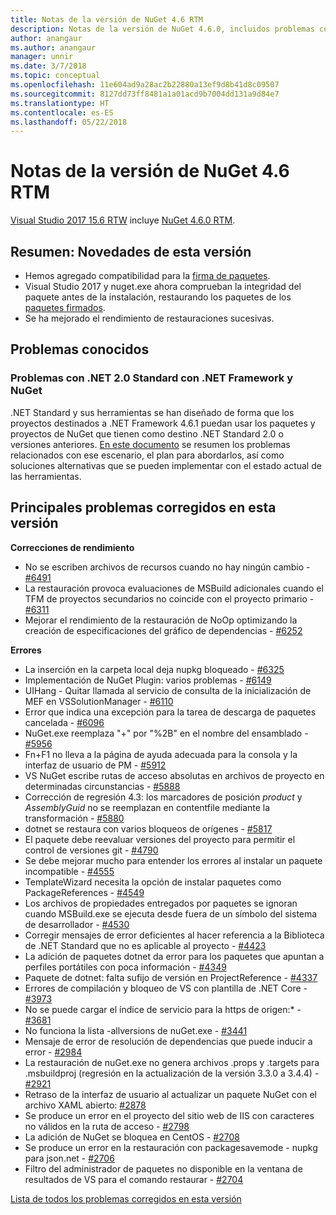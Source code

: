 ```yaml
---
title: Notas de la versión de NuGet 4.6 RTM
description: Notas de la versión de NuGet 4.6.0, incluidos problemas conocidos, correcciones de errores, características agregadas y DCR.
author: anangaur
ms.author: anangaur
manager: unnir
ms.date: 3/7/2018
ms.topic: conceptual
ms.openlocfilehash: 11e604ad9a28ac2b22880a13ef9d8b41d8c09507
ms.sourcegitcommit: 8127dd73ff8481a1a01acd9b7004dd131a9d84e7
ms.translationtype: HT
ms.contentlocale: es-ES
ms.lasthandoff: 05/22/2018
---
```

# <a name="nuget-46-rtm-release-notes"></a>Notas de la versión de NuGet 4.6 RTM

[Visual Studio 2017 15.6 RTW](https://www.visualstudio.com/news/releasenotes/vs2017-relnotes) incluye [NuGet 4.6.0 RTM](https://dist.nuget.org/win-x86-commandline/v4.6.0/nuget.exe).

## <a name="summary-whats-new-in-this-release"></a>Resumen: Novedades de esta versión

* Hemos agregado compatibilidad para la [firma de paquetes](../create-packages/sign-a-package.md).
* Visual Studio 2017 y nuget.exe ahora comprueban la integridad del paquete antes de la instalación, restaurando los paquetes de los [paquetes firmados](../reference/signed-packages-reference.md).
* Se ha mejorado el rendimiento de restauraciones sucesivas.

## <a name="known-issues"></a>Problemas conocidos

### <a name="issues-with-net-standard-20-with-net-framework--nuget"></a>Problemas con .NET 2.0 Standard con .NET Framework y NuGet 

.NET Standard y sus herramientas se han diseñado de forma que los proyectos destinados a .NET Framework 4.6.1 puedan usar los paquetes y proyectos de NuGet que tienen como destino .NET Standard 2.0 o versiones anteriores. [En este documento](https://github.com/dotnet/standard/issues/481) se resumen los problemas relacionados con ese escenario, el plan para abordarlos, así como soluciones alternativas que se pueden implementar con el estado actual de las herramientas.

## <a name="top-issues-fixed-in-this-release"></a>Principales problemas corregidos en esta versión

**Correcciones de rendimiento**

* No se escriben archivos de recursos cuando no hay ningún cambio - [#6491](https://github.com/NuGet/Home/issues/6491)
* La restauración provoca evaluaciones de MSBuild adicionales cuando el TFM de proyectos secundarios no coincide con el proyecto primario - [#6311](https://github.com/NuGet/Home/issues/6311)
* Mejorar el rendimiento de la restauración de NoOp optimizando la creación de especificaciones del gráfico de dependencias - [#6252](https://github.com/NuGet/Home/issues/6252)

**Errores**

* La inserción en la carpeta local deja nupkg bloqueado - [#6325](https://github.com/NuGet/Home/issues/6325)
* Implementación de NuGet Plugin: varios problemas - [#6149](https://github.com/NuGet/Home/issues/6149)
* UIHang - Quitar llamada al servicio de consulta de la inicialización de MEF en VSSolutionManager - [#6110](https://github.com/NuGet/Home/issues/6110)
* Error que indica una excepción para la tarea de descarga de paquetes cancelada - [#6096](https://github.com/NuGet/Home/issues/6096)
* NuGet.exe reemplaza "+" por "%2B" en el nombre del ensamblado - [#5956](https://github.com/NuGet/Home/issues/5956)
* Fn+F1 no lleva a la página de ayuda adecuada para la consola y la interfaz de usuario de PM - [#5912](https://github.com/NuGet/Home/issues/5912)
* VS NuGet escribe rutas de acceso absolutas en archivos de proyecto en determinadas circunstancias - [#5888](https://github.com/NuGet/Home/issues/5888)
* Corrección de regresión 4.3: los marcadores de posición $product$ y $AssemblyGuid$ no se reemplazan en contentfile mediante la transformación - [#5880](https://github.com/NuGet/Home/issues/5880)
* dotnet se restaura con varios bloqueos de orígenes - [#5817](https://github.com/NuGet/Home/issues/5817)
* El paquete debe reevaluar versiones del proyecto para permitir el control de versiones git - [#4790](https://github.com/NuGet/Home/issues/4790)
* Se debe mejorar mucho para entender los errores al instalar un paquete incompatible - [#4555](https://github.com/NuGet/Home/issues/4555)
* TemplateWizard necesita la opción de instalar paquetes como PackageReferences - [#4549](https://github.com/NuGet/Home/issues/4549)
* Los archivos de propiedades entregados por paquetes se ignoran cuando MSBuild.exe se ejecuta desde fuera de un símbolo del sistema de desarrollador - [#4530](https://github.com/NuGet/Home/issues/4530)
* Corregir mensajes de error deficientes al hacer referencia a la Biblioteca de .NET Standard que no es aplicable al proyecto - [#4423](https://github.com/NuGet/Home/issues/4423)
* La adición de paquetes dotnet da error para los paquetes que apuntan a perfiles portátiles con poca información - [#4349](https://github.com/NuGet/Home/issues/4349)
* Paquete de dotnet: falta sufijo de versión en ProjectReference - [#4337](https://github.com/NuGet/Home/issues/4337)
* Errores de compilación y bloqueo de VS con plantilla de .NET Core - [#3973](https://github.com/NuGet/Home/issues/3973)
* No se puede cargar el índice de servicio para la https de origen:* - [#3681](https://github.com/NuGet/Home/issues/3681)
* No funciona la lista -allversions de nuGet.exe - [#3441](https://github.com/NuGet/Home/issues/3441)
* Mensaje de error de resolución de dependencias que puede inducir a error - [#2984](https://github.com/NuGet/Home/issues/2984)
* La restauración de nuGet.exe no genera archivos .props y .targets para .msbuildproj (regresión en la actualización de la versión 3.3.0 a 3.4.4) - [#2921](https://github.com/NuGet/Home/issues/2921)
* Retraso de la interfaz de usuario al actualizar un paquete NuGet con el archivo XAML abierto: [#2878](https://github.com/NuGet/Home/issues/2878)
* Se produce un error en el proyecto del sitio web de IIS con caracteres no válidos en la ruta de acceso - [#2798](https://github.com/NuGet/Home/issues/2798)
* La adición de NuGet se bloquea en CentOS - [#2708](https://github.com/NuGet/Home/issues/2708)
* Se produce un error en la restauración con packagesavemode - nupkg para json.net - [#2706](https://github.com/NuGet/Home/issues/2706)
* Filtro del administrador de paquetes no disponible en la ventana de resultados de VS para el comando restaurar - [#2704](https://github.com/NuGet/Home/issues/2704)

[Lista de todos los problemas corregidos en esta versión](https://github.com/NuGet/Home/issues?q=is%3Aissue+is%3Aclosed+milestone%3A%224.6")

